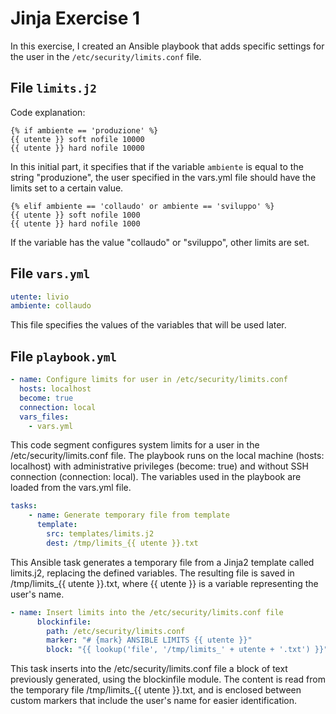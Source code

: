 # Jinja Exercise 1

In this exercise, I created an Ansible playbook that adds specific settings for the user in the `/etc/security/limits.conf` file.

## File `limits.j2`

Code explanation:

```jinja
{% if ambiente == 'produzione' %}
{{ utente }} soft nofile 10000
{{ utente }} hard nofile 10000
```

In this initial part, it specifies that if the variable `ambiente` is equal to the string "produzione", the user specified in the vars.yml file should have the limits set to a certain value.

```jinja
{% elif ambiente == 'collaudo' or ambiente == 'sviluppo' %}
{{ utente }} soft nofile 1000
{{ utente }} hard nofile 1000
```

If the variable has the value "collaudo" or "sviluppo", other limits are set.

## File `vars.yml`

```yaml
utente: livio
ambiente: collaudo
```

This file specifies the values of the variables that will be used later.

## File `playbook.yml`

```yaml
- name: Configure limits for user in /etc/security/limits.conf
  hosts: localhost
  become: true
  connection: local
  vars_files:
    - vars.yml
```

This code segment configures system limits for a user in the /etc/security/limits.conf file. The playbook runs on the local machine (hosts: localhost) with administrative privileges (become: true) and without SSH connection (connection: local). The variables used in the playbook are loaded from the vars.yml file.

```yaml
tasks:
    - name: Generate temporary file from template
      template:
        src: templates/limits.j2
        dest: /tmp/limits_{{ utente }}.txt
```

This Ansible task generates a temporary file from a Jinja2 template called limits.j2, replacing the defined variables. The resulting file is saved in /tmp/limits_{{ utente }}.txt, where {{ utente }} is a variable representing the user's name.

```yaml
- name: Insert limits into the /etc/security/limits.conf file
      blockinfile:
        path: /etc/security/limits.conf
        marker: "# {mark} ANSIBLE LIMITS {{ utente }}"
        block: "{{ lookup('file', '/tmp/limits_' + utente + '.txt') }}"
```

This task inserts into the /etc/security/limits.conf file a block of text previously generated, using the blockinfile module. The content is read from the temporary file /tmp/limits_{{ utente }}.txt, and is enclosed between custom markers that include the user's name for easier identification.
